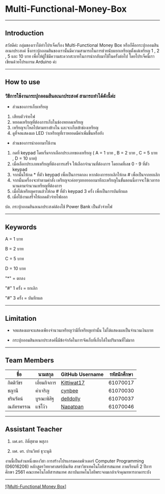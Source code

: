 # Multi-Functional-Money-Box

***

## Introduction
 สวัสดีค่ะ กลุ่มของเราได้ทำโปรเจ็คเรื่อง Multi-Functional Money Box หรือก็คือกระปุกออมสินอเนกประสงค์ ซึ่งกระปุกออมสินของเรานั้นมีความสามารถในการช่วยนับแยกเหรียญตั้งแต่เหรียญ 1 , 2 , 5 และ 10 บาท เพื่อให้ผู้ใช้มีความสะดวกสะบายในการนำกลับมาใช้ในครั้งต่อไป โดยโปรเจ็คนี้เราเขียนด้วยโปรแกรม Arduino ค่ะ

***

 
## How to use
 ### วิธีการใช้งานกระปุกออมสินอเนกประสงค์ สามารถทำได้ดังนี้ค่ะ 
 
 - ส่วนของการเก็บเหรียญ
 1. เสียบตัวจ่ายไฟ
 2. หยอดเหรียญที่ต้องการเก็บในช่องหยอดเหรียญ
 3. เหรียญจะไหลไปตามทางข้างใน และจะเก็บเข้าช่องเหรียญ
 4. ดูที่จอแสดงผล LED ว่าเหรียญที่เราหยอดมีค่าเพิ่มขึ้นหรือยัง
 
 - ส่วนของการนำออกมาใช้งาน
 1. กดที่ keypad โดยเริ่มจากเลือกประเภทของเหรียญ ( A = 1 บาท , B = 2 บาท , C = 5 บาท , D = 10 บาท)
 2. เมื่อเลือกประเภทเหรียญที่ต้องการเสร็จ ให้เลือกจำนวนที่ต้องการ โดยกดที่เลข 0 - 9 ที่ตัว keypad
 3. จากนั้นให้กด * ที่ตัว keypad เพื่อเป็นการตกลง หากต้องการยกเลิกให้กด # เพื่อเป็นจากยกเลิก
 4. จากนั้นเครื่องจะทำตามคำสั่ง เหรียญจะค่อยๆถยอยออกมาทีละเหรียญในขั้นตอนนี้อาจจะใช้เวลารอนานตามจำนวนเหรียญที่ต้องการ
 5. เมื่อได้เหรียญครบแล้วให้กด # ที่ตัว keypad 3 ครั้ง เพื่อเป็นการบันทึกผล
 6. เมื่อใช้งานเสร็จให้ถอดตัวจ่ายไฟออก
 
 ปล. กระปุกออมสินอเนกประสงค์ต้องใช้ Power Bank เป็นตัวจ่ายไฟ

***

## Keywords
A = 1 บาท

B = 2 บาท
 
C = 5 บาท 

D = 10 บาท

"*" = ตกลง

"#" 1 ครั้ง = ยกเลิก 

"#" 3 ครั้ง = บันทึกผล

***

## Limitation
* จอแสดงผลจะแสดงเพียงจำนวนเหรียญว่ามีกี่เหรียญเท่านั้น ไม่ได้แสดงผลเป็นจำนวนเงินบาท

* กระปุกออมสินอเนกประสงค์นี้มีข้อจำกัดในการจัดเก็บที่เก็บได้ในปริมาณที่ไม่มาก

***

## Team Members

| ชื่อ | นามสกุล | GitHub Username | รหัสนักศึกษา |
|----|--------|-----------------|-----------|
|กิตติวัชร|เอี่ยมกิจการ|[Kittiwat17](https://github.com/Kittiwat17)|61070017|
|ชญานี|คำเจริญ|[cynbee](https://github.com/cynbee)|61070030|
|ชรินรัตน์|บูรณะพิสิฐ|[delldolly](https://github.com/delldolly)|61070037|
|ณภัทรพรรณ|แซ่โง้ว|[Napatpan](https://github.com/Napatpan)|61070046|


***
## Assistant Teacher
1. ผศ.ดร. กิติ์สุชาต พสุภา

2. ผศ. ดร. ปานวิทย์ ธุวะนุติ

งานนี้เป็นส่วนหนึ่งของวิชา การสร้างโปรแกรมคอมพิวเตอร์ Computer Programming (06016206)
หลักสูตรวิทยาศาสตร์บัณฑิต สาขาวิชาเทคโนโลยีสารสนเทศ
ภาคเรียนที่ 2 ปีการศึกษา 2561
คณะเทคโนโลยีสารสนเทศ
สถาบันเทคโนโลยีพระจอมเกล้าเจ้าคุณทหารลาดกระบัง
***

[![Multi-Functional Money Box]](https://www.youtube.com/watch?v=w796uZqj4PA&t=6s)
